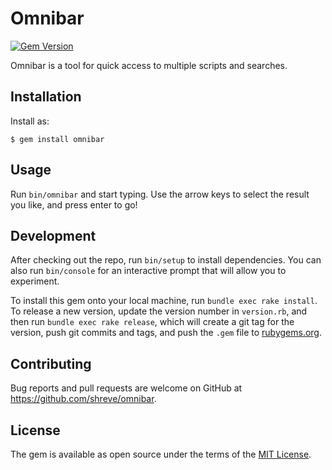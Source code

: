 # Omnibar

[![Gem Version](https://badge.fury.io/rb/omnibar.svg)](https://badge.fury.io/rb/omnibar)

Omnibar is a tool for quick access to multiple scripts and searches.


## Installation

Install as:

    $ gem install omnibar

## Usage

Run `bin/omnibar` and start typing. Use the arrow keys to select the result you like, and press enter to go!

## Development

After checking out the repo, run `bin/setup` to install dependencies. You can also run `bin/console` for an interactive prompt that will allow you to experiment.

To install this gem onto your local machine, run `bundle exec rake install`. To release a new version, update the version number in `version.rb`, and then run `bundle exec rake release`, which will create a git tag for the version, push git commits and tags, and push the `.gem` file to [rubygems.org](https://rubygems.org).

## Contributing

Bug reports and pull requests are welcome on GitHub at https://github.com/shreve/omnibar.

## License

The gem is available as open source under the terms of the [MIT License](https://opensource.org/licenses/MIT).
